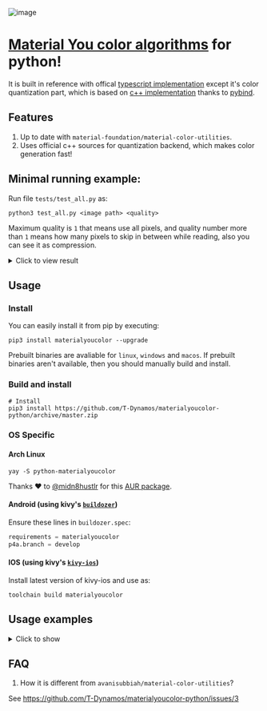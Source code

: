 ![image](https://github.com/T-Dynamos/materialyoucolor-pyhton/assets/68729523/b29c17d1-6c02-4c07-9a72-5b0198034760)

# [Material You color algorithms](https://m3.material.io/styles/color/overview) for python!
It is built in reference with offical [typescript implementation](https://github.com/material-foundation/material-color-utilities/tree/main/typescript) except it's color quantization part, which is based on [c++ implementation](https://github.com/material-foundation/material-color-utilities/tree/main/cpp) thanks to [pybind](https://github.com/pybind).

## Features 

1. Up to date with `material-foundation/material-color-utilities`.
2. Uses official c++ sources for quantization backend, which makes color generation fast!

## Minimal running example:

Run file `tests/test_all.py` as:

```console
python3 test_all.py <image path> <quality>

```
Maximum quality is `1` that means use all pixels, and quality number more than `1` means how many pixels to skip in between while reading, also you can see it as compression.

<details>
    <summary>Click to view result</summary>

[Image Used, size was 8MB](https://unsplash.com/photos/zFMbpChjZGg/)

![image](https://github.com/T-Dynamos/materialyoucolor-pyhton/assets/68729523/9d5374c9-00b4-4b70-b82a-6792dd5c910f)
![image](https://github.com/T-Dynamos/materialyoucolor-pyhton/assets/68729523/2edd819f-8600-4c82-a18a-3b759f63a552)


</details>


## Usage

### Install

You can easily install it from pip by executing:
```console
pip3 install materialyoucolor --upgrade
```
Prebuilt binaries are avaliable for `linux`, `windows` and `macos`. If prebuilt binaries aren't available, then you should manually build and install.


### Build and install

```console
# Install 
pip3 install https://github.com/T-Dynamos/materialyoucolor-python/archive/master.zip

```
### OS Specific

#### Arch Linux

```console
yay -S python-materialyoucolor
```

Thanks :heart: to [@midn8hustlr](https://github.com/midn8hustlr) for this [AUR package](https://aur.archlinux.org/cgit/aur.git/?h=python-materialyoucolor-git).

#### Android (using kivy's [`buildozer`](https://github.com/kivy/buildozer))

Ensure these lines in `buildozer.spec`:
```python
requirements = materialyoucolor
p4a.branch = develop
```

#### IOS (using kivy's [`kivy-ios`](https://github.com/kivy/kivy-ios))

Install latest version of kivy-ios and use as:
```console
toolchain build materialyoucolor
```

## Usage examples
<details>
<summary> Click to show </summary>
    
- Generate non dynamic colors

```python
from materialyoucolor.scheme import Scheme
from materialyoucolor.scheme.scheme_android import SchemeAndroid

# Color is a an int, which is made as:
# 0xff + hex_code (without #)
# Eg: 0xff + #4181EE = 0xff4181EE
# To convert hex to this form, do `int("0xff" + "<hex code>", 16)`
color = 0xff4181EE

print(Scheme.light(color).props)
print(Scheme.dark(color).props)
# Props is a dict, key is color name and value is rgba format list
# {'primary': [0, 90, 195, 255], 'onPrimary': ....

# Same way for android
print(SchemeAndroid.light(color).props)
print(SchemeAndroid.dark(color).props)
```

- Generate dynamic colors
```python
# Color in hue, chroma, tone form
from materialyoucolor.hct import Hct
from materialyoucolor.dynamiccolor.material_dynamic_colors import MaterialDynamicColors

# There are 9 different variants of scheme.
from materialyoucolor.scheme.scheme_tonal_spot import SchemeTonalSpot
# Others you can import: SchemeExpressive, SchemeFruitSalad, SchemeMonochrome, SchemeRainbow, SchemeVibrant, SchemeNeutral, SchemeFidelity and SchemeContent

# SchemeTonalSpot is android default
scheme = SchemeTonalSpot( # choose any scheme here
    Hct.from_int(0xff4181EE), # source color in hct form
    True, # dark mode
    0.0, # contrast
)

for color in vars(MaterialDynamicColors).keys():
    color_name = getattr(MaterialDynamicColors, color)
    if hasattr(color_name, "get_hct"): # is a color
        print(color, color_name.get_hct(scheme).to_rgba()) # print name of color and value in rgba format

# background [14, 20, 21, 255]
# onBackground [222, 227, 229, 255]
# surface [14, 20, 21, 255]
# surfaceDim [14, 20, 21, 255]
# ...
```

- Generate and score colors from image

```python
# Pillow is required to open image to array of pixels
from PIL import Image
# C++ QuantizeCelebi
from materialyoucolor.quantize import QuantizeCelebi
# Material You's default scoring of colors
from materialyoucolor.score.score import Score

# Open image 
image = Image.open("path_to_some_image.jpg")
pixel_len = image.width * image.height
image_data = image.getdata()

# Quality 1 means skip no pixels
quality = 1
pixel_array = [image_data[_] for _ in range(0, pixel_len, quality)]

# Run algorithm
result = QuantizeCelebi(pixel_array, 128) # 128 -> number desired colors, default 128
print(result)
# {4278722365: 2320, 4278723396: 2405, 4278723657: 2366,...
# result is a dict where key is
# color in integer form (which you can convert later), and value is population

print(Score.score(result))
# [4278722365, 4278723657]
# list of selected colors in integer form

```
</details>

## FAQ
    
1. How it is different from `avanisubbiah/material-color-utilities`?

See https://github.com/T-Dynamos/materialyoucolor-python/issues/3

